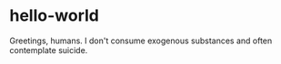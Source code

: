 # hello-world

Greetings, humans. I don't consume exogenous substances and often contemplate suicide.

